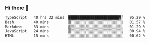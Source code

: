 ### Hi there 👋

<!--
**zhengis-alinur/zhengis-alinur** is a ✨ _special_ ✨ repository because its `README.md` (this file) appears on your GitHub profile.

Here are some ideas to get you started:

- 🔭 I’m currently working on ...
- 🌱 I’m currently learning ...
- 👯 I’m looking to collaborate on ...
- 🤔 I’m looking for help with ...
- 💬 Ask me about ...
- 📫 How to reach me: ...
- 😄 Pronouns: ...
- ⚡ Fun fact: ...
-->

<!--START_SECTION:waka-->

```txt
TypeScript   40 hrs 32 mins  ███████████████████████▓░   95.29 %
Bash         40 mins         ▒░░░░░░░░░░░░░░░░░░░░░░░░   01.57 %
Markdown     33 mins         ▒░░░░░░░░░░░░░░░░░░░░░░░░   01.29 %
JavaScript   24 mins         ▒░░░░░░░░░░░░░░░░░░░░░░░░   00.94 %
HTML         15 mins         ░░░░░░░░░░░░░░░░░░░░░░░░░   00.62 %
```

<!--END_SECTION:waka-->
